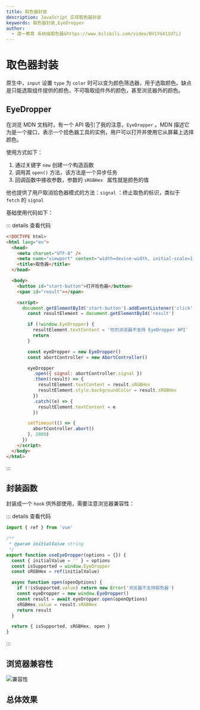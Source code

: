 ```yaml
---
title: 取色器封装
description: JavaScript 实现取色器封装
keywords: 取色器封装,EyeDropper
author:
  - 渡一教育 系统级取色器&https://www.bilibili.com/video/BV1YG411U7iJ
---
```


# 取色器封装

原生<word text="HTML" />中，`input` 设置 `type` 为 `color` 时可以变为颜色筛选器，用于选取颜色。缺点是只能选取组件提供的颜色，不可吸取组件外的颜色，甚至浏览器外的颜色。

## EyeDropper

在浏览 MDN 文档时，有一个 API 吸引了我的注意，`EyeDropper` 。MDN 描述它为是一个接口，表示一个拾色器工具的实例，用户可以打开并使用它从屏幕上选择颜色。

使用方式如下：

1. 通过关键字 `new` 创建一个构造函数
2. 调用其 `open()` 方法，该方法是一个异步任务
3. 回调函数中接收参数，参数的 `sRGBHex ` 属性就是颜色的值

他也提供了用户取消拾色器模式的方法：`signal` ：终止取色的标识，类似于 `fetch` 的 `signal`

基础使用代码如下：

::: details 查看代码

```html
<!DOCTYPE html>
<html lang="en">
  <head>
    <meta charset="UTF-8" />
    <meta name="viewport" content="width=device-width, initial-scale=1.0" />
    <title>取色器</title>
  </head>

  <body>
    <button id="start-button">打开拾色器</button>
    <span id="result"></span>

    <script>
      document.getElementById('start-button').addEventListener('click', () => {
        const resultElement = document.getElementById('result')

        if (!window.EyeDropper) {
          resultElement.textContent = '你的浏览器不支持 EyeDropper API'
          return
        }

        const eyeDropper = new EyeDropper()
        const abortController = new AbortController()

        eyeDropper
          .open({ signal: abortController.signal })
          .then((result) => {
            resultElement.textContent = result.sRGBHex
            resultElement.style.backgroundColor = result.sRGBHex
          })
          .catch((e) => {
            resultElement.textContent = e
          })

        setTimeout(() => {
          abortController.abort()
        }, 2000)
      })
    </script>
  </body>
</html>
```

:::

## 封装函数

封装成一个 `hook` 供外部使用，需要注意浏览器兼容性：

::: details 查看代码

```js
import { ref } from 'vue'

/**
 * @param initialValue string
 */
export function useEyeDropper(options = {}) {
  const { initialValue = '' } = options
  const isSupported = window.EyeDropper
  const sRGBHex = ref(initialValue)

  async function open(openOptions) {
    if (!isSupported.value) return new Error('浏览器不支持取色器')
    const eyeDropper = new window.EyeDropper()
    const result = await eyeDropper.open(openOptions)
    sRGBHex.value = result.sRGBHex
    return result
  }

  return { isSupported, sRGBHex, open }
}
```

:::

## 浏览器兼容性

![兼容性](https://pic.imgdb.cn/item/64f54a1a661c6c8e5434a6d5.jpg)

## 总体效果

<myIframe url="https://duyidao.github.io/blogweb/#/detail/js/eyeDropper" />
